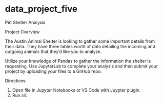 # data_project_five
Pet Shelter Analysis


Project Overview

The Austin Animal Shelter is looking to gather some important details from their data. They have three tables worth of data detailing the incoming and outgoing animals that they’d like you to analyze.

Utilize your knowledge of Pandas to gather the information the shelter is requesting. Use JupyterLab to complete your analysis and then submit your project by uploading your files to a GitHub repo.


Directions

1) Open file in Jupyter Notebooks or VS Code with Juypter plugin.
2) Run all.